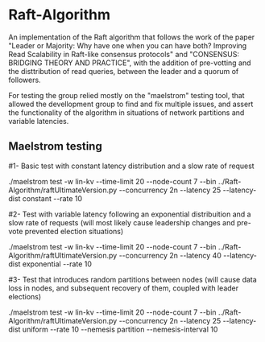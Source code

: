 # Raft-Algorithm

An implementation of the Raft algorithm that follows the work of the paper "Leader or Majority: Why have one when you can have both?
Improving Read Scalability in Raft-like consensus protocols" and "CONSENSUS: BRIDGING THEORY AND PRACTICE", with the addition of pre-votting and the disttribution of read queries, between the leader and a quorum of followers.

For testing the group relied mostly on the "maelstrom" testing tool, that allowed the devellopment group to find and fix multiple issues, and assert the functionality of the algorithm in situations of network partitions and variable latencies.

## Maelstrom testing

#1- Basic test with constant latency distribution and a slow rate of request

./maelstrom test -w lin-kv --time-limit 20 --node-count 7 --bin ../Raft-Algorithm/raftUltimateVersion.py --concurrency 2n --latency 25 --latency-dist constant --rate 10 

#2- Test with variable latency following an exponential distribuition and a slow rate of requests (will most likely cause leadership changes and pre-vote prevented election situations)

./maelstrom test -w lin-kv --time-limit 20 --node-count 7 --bin ../Raft-Algorithm/raftUltimateVersion.py --concurrency 2n --latency 40  --latency-dist exponential --rate 10 

#3- Test that introduces random partitions between nodes (will cause data loss in nodes, and subsequent recovery of them, coupled with leader elections)

./maelstrom test -w lin-kv --time-limit 20 --node-count 7 --bin ../Raft-Algorithm/raftUltimateVersion.py --concurrency 2n --latency 25 --latency-dist uniform --rate 10 --nemesis partition --nemesis-interval 10
